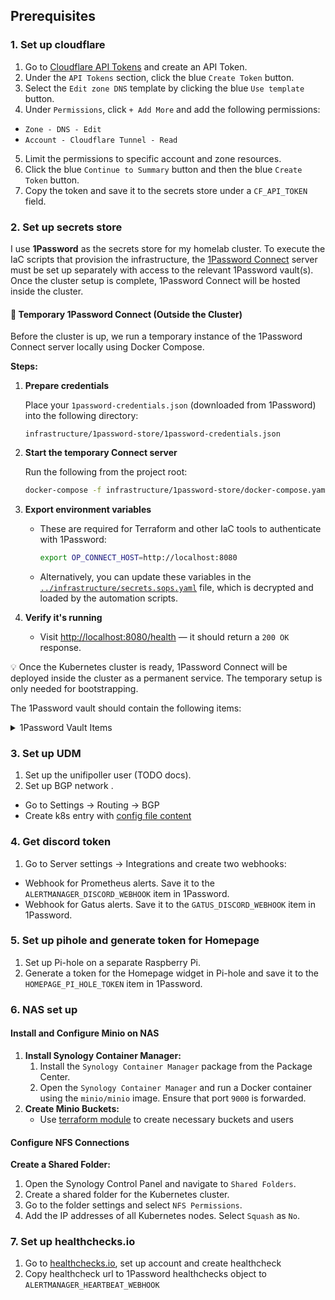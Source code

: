 ## Prerequisites

### 1. Set up cloudflare

1. Go to [Cloudflare API Tokens](https://dash.cloudflare.com/profile/api-tokens) and create an API Token.
2. Under the `API Tokens` section, click the blue `Create Token` button.
3. Select the `Edit zone DNS` template by clicking the blue `Use template` button.
4. Under `Permissions`, click `+ Add More` and add the following permissions:

- `Zone - DNS - Edit`
- `Account - Cloudflare Tunnel - Read`

5. Limit the permissions to specific account and zone resources.
6. Click the blue `Continue to Summary` button and then the blue `Create Token` button.
7. Copy the token and save it to the secrets store under a `CF_API_TOKEN` field.

### 2. Set up secrets store

I use **1Password** as the secrets store for my homelab cluster. To execute the IaC scripts that provision the
infrastructure, the [1Password Connect](https://developer.1password.com/docs/connect/) server must be set up separately
with access to the relevant 1Password vault(s). Once the cluster setup is complete, 1Password Connect will be hosted
inside the cluster.

#### 🔧 Temporary 1Password Connect (Outside the Cluster)

Before the cluster is up, we run a temporary instance of the 1Password Connect server locally using Docker Compose.

**Steps:**

1. **Prepare credentials**

   Place your `1password-credentials.json` (downloaded from 1Password) into the following directory:
   ```
   infrastructure/1password-store/1password-credentials.json
   ```

2. **Start the temporary Connect server**

   Run the following from the project root:
   ```bash
   docker-compose -f infrastructure/1password-store/docker-compose.yaml up -d
   ```

3. **Export environment variables**

   - These are required for Terraform and other IaC tools to authenticate with 1Password:
     ```bash
     export OP_CONNECT_HOST=http://localhost:8080
     ```
   - Alternatively, you can update these variables in the
     [`../infrastructure/secrets.sops.yaml`](../infrastructure/secrets.sops.yaml) file, which is decrypted and loaded by the
     automation scripts.

4. **Verify it's running**
   - Visit [http://localhost:8080/health](http://localhost:8080/health) — it should return a `200 OK` response.

💡 Once the Kubernetes cluster is ready, 1Password Connect will be deployed inside the cluster as a permanent service.
The temporary setup is only needed for bootstrapping.

The 1Password vault should contain the following items:
<details>
<summary>1Password Vault Items</summary>

| Item name                 | Fields                                          | Description                                               |
|---------------------------|-------------------------------------------------|-----------------------------------------------------------|
| mino                      | MINIO_ROOT_USER                                 |                                                           |
|                           | MINO_ROOT_PASSWORD                              |                                                           |
|                           | MINO_LOKI_BUCKET                                |                                                           |
|                           | MINO_LOKI_SECRET_KEY                            |                                                           |
|                           | MINO_LOKI_ACCESS_KEY                            |                                                           |
|                           | MINO_THANOS_BUCKET                              |                                                           |
|                           | MINO_THANOS_SECRET_KEY                          |                                                           |
|                           | MINO_THANOS_ACCESS_KEY                          |                                                           |
|                           | VOLSYNC_RESTIC_PASSWORD                         | rectic repo encryption key                                |
| cloudnative-pg            | POSTGRESS_SUPER_USER                            |                                                           |
|                           | POSTGRESS_SUPER_PASS                            |                                                           |
| cloudflare                | CLOUDFLARE_ACCOUNT_TAG                          |                                                           |
|                           | CLOUDFLARE_TUNNEL_SECRET                        |                                                           |
|                           | CLUSTER_CLOUDFLARE_TUNNEL_ID                    |                                                           |
|                           | CLOUDFLARE_HOMEPAGE_TUNNEL_SECRET               |                                                           |
|                           | CF_API_TOKEN                                    |                                                           |
| proxmox                   | username                                        |                                                           |
|                           | password                                        |                                                           |
|                           | HOMEPAGE_PROXMOX_USERNAME                       |                                                           |
|                           | HOMEPAGE_PROXMOX_PASSWORD                       |                                                           |
| actions-runner-controller | ACTION_RUNNER_CONTROLLER_GITHUB_APP_ID          |                                                           |
|                           | ACTION_RUNNER_CONTROLLER_GITHUB_INSTALLATION_ID |                                                           |
|                           | ACTION_RUNNER_CONTROLLER_GITHUB_PRIVATE_KEY     | In a format starting with -----BEGIN RSA PRIVATE KEY----- |
| unifipoller               | username                                        |                                                           |
|                           | password                                        |                                                           |
| discord                   | GATUS_DISCORD_WEBHOOK                           |                                                           |
|                           | ALERTMANAGER_DISCORD_WEBHOOK                    |                                                           |
| gatus                     | GATUS_POSTGRES_USER                             |                                                           |
|                           | GATUS_POSTGRES_PASS                             |                                                           |
| nodered                   | CREDENTIAL_SECRET                               | Used to encrypt nodered secrets                           |
| overseerr                 | OVERSEERR_TOKEN                                 | Used in homepage                                          |
| pihole                    | HOMEPAGE_PI_HOLE_TOKEN                          |                                                           |
| synology                  | HOMEPAGE_SYNOLOGY_USERNAME                      |                                                           |
|                           | HOMEPAGE_SYNOLOGY_PASSWORD                      |                                                           |
| plex                      | PLEX_TOKEN                                      | Used in homepage                                          |
| prowlarr                  | PROWLARR_API_KEY                                | Used in homepage                                          |
|                           | PROWLARR_POSTGRES_USER                          |                                                           |
|                           | PROWLARR_POSTGRES_PASSWORD                      |                                                           |
| sonarr                    | SONARR_API_KEY                                  | Used in homepage                                          |
|                           | SONARR_POSTGRES_USER                            |                                                           |
|                           | SONARR_POSTGRES_PASSWORD                        |                                                           |
| radarr                    | RADARR_API_KEY                                  | Used in homepage                                          |
|                           | RADARR_POSTGRES_USER                            |                                                           |
|                           | RADARR_POSTGRES_PASSWORD                        |                                                           |
| qbittorrent               | username                                        |                                                           |
|                           | password                                        |                                                           |
| grafana                   | GRAFANA_POSTGRESS_USER                          |                                                           |
|                           | GRAFANA_POSTGRESS_PASS                          |                                                           |
| pihole                    | HOMEPAGE_PI_HOLE_TOKEN                          |                                                           |

</details>

### 3. Set up UDM

1. Set up the unifipoller user (TODO docs).
3. Set up BGP network .
  - Go to Settings -> Routing -> BGP
  - Create k8s entry with [config file content](../kubernetes/apps/kube-system/cilium)

### 4. Get discord token

1. Go to Server settings -> Integrations and create two webhooks:

- Webhook for Prometheus alerts. Save it to the `ALERTMANAGER_DISCORD_WEBHOOK` item in 1Password.
- Webhook for Gatus alerts. Save it to the `GATUS_DISCORD_WEBHOOK` item in 1Password.

### 5. Set up pihole and generate token for Homepage

1. Set up Pi-hole on a separate Raspberry Pi.
2. Generate a token for the Homepage widget in Pi-hole and save it to the `HOMEPAGE_PI_HOLE_TOKEN` item in 1Password.

### 6. NAS set up

#### Install and Configure Minio on NAS

1. **Install Synology Container Manager:**
   1. Install the `Synology Container Manager` package from the Package Center.
   2. Open the `Synology Container Manager` and run a Docker container using the `minio/minio` image. Ensure that port
      `9000` is forwarded.
2. **Create Minio Buckets:**
   - Use [terraform module](../infrastructure/terraform/minio) to create necessary buckets and users

#### Configure NFS Connections

 **Create a Shared Folder:**
  1. Open the Synology Control Panel and navigate to `Shared Folders`.
  2. Create a shared folder for the Kubernetes cluster.
  3. Go to the folder settings and select `NFS Permissions`.
  4. Add the IP addresses of all Kubernetes nodes. Select `Squash` as `No`.

### 7. Set up healthchecks.io

1. Go to [healthchecks.io](https://healthchecks.io), set up account and create healthcheck
2. Copy healthcheck url to 1Password healthchecks object to `ALERTMANAGER_HEARTBEAT_WEBHOOK`

